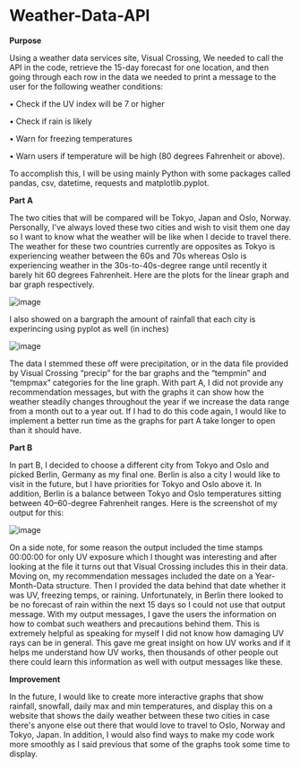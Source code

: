 # Weather-Data-API

**Purpose** 

Using a weather data services site, Visual Crossing, We needed to call the API in the code, retrieve the 15-day forecast for one location, and then going through each row in the data we needed to print a message to the user for the following weather conditions:

•	Check if the UV index will be 7 or higher

•	Check if rain is likely

•	Warn for freezing temperatures 

•	Warn users if temperature will be high (80 degrees Fahrenheit or above).

To accomplish this, I will be using mainly Python with some packages called pandas, csv, datetime, requests and matplotlib.pyplot. 

**Part A**

The two cities that will be compared will be Tokyo, Japan and Oslo, Norway. Personally, I've always loved these two cities and wish to visit them one day so I want to know what the weather will be like when I decide to travel there. The weather for these two countries currently are opposites as Tokyo is experiencing weather between the 60s and 70s whereas Oslo is experiencing weather in the 30s-to-40s-degree range until recently it barely hit 60 degrees Fahrenheit. Here are the plots for the linear graph and bar graph respectively.

![image](https://github.com/GucciRemyBoi/Weather-Data-API/assets/40637569/03fb981e-12b1-418e-af2e-7fe7ecacbff4)

I also showed on a bargraph the amount of rainfall that each city is experincing using pyplot as well (in inches)

![image](https://github.com/GucciRemyBoi/Weather-Data-API/assets/40637569/9f5a44a1-2b3a-4357-bdc3-d93e507cc3c9)

The data I stemmed these off were precipitation, or in the data file provided by Visual Crossing “precip” for the bar graphs and the “tempmin” and “tempmax” categories for the line graph. With part A, I did not provide any recommendation messages, but with the graphs it can show how the weather steadily changes throughout the year if we increase the data range from a month out to a year out. If I had to do this code again, I would like to implement a better run time as the graphs for part A take longer to open than it should have.

**Part B** 

In part B, I decided to choose a different city from Tokyo and Oslo and picked Berlin, Germany as my final one. Berlin is also a city I would like to visit in the future, but I have priorities for Tokyo and Oslo above it. In addition, Berlin is a balance between Tokyo and Oslo temperatures sitting between 40–60-degree Fahrenheit ranges. Here is the screenshot of my output for this:

![image](https://github.com/GucciRemyBoi/Weather-Data-API/assets/40637569/af49d399-d94b-49a8-ba1e-c85d7b4fd56c)

On a side note, for some reason the output included the time stamps 00:00:00 for only UV exposure which I thought was interesting and after looking at the file it turns out that Visual Crossing includes this in their data. Moving on, my recommendation messages included the date on a Year-Month-Data structure. Then I provided the data behind that date whether it was UV, freezing temps, or raining. Unfortunately, in Berlin there looked to be no forecast of rain within the next 15 days so I could not use that output message. With my output messages, I gave the users the information on how to combat such weathers and precautions behind them. This is extremely helpful as speaking for myself I did not know how damaging UV rays can be in general. This gave me great insight on how UV works and if it helps me understand how UV works, then thousands of other people out there could learn this information as well with output messages like these.

**Improvement** 

In the future, I would like to create more interactive graphs that show rainfall, snowfall, daily max and min temperatures, and display this on a website that shows the daily weather between these two cities in case there's anyone else out there that would love to travel to Oslo, Norway and Tokyo, Japan. In addition, I would also find ways to make my code work more smoothly as I said previous that some of the graphs took some time to display. 
